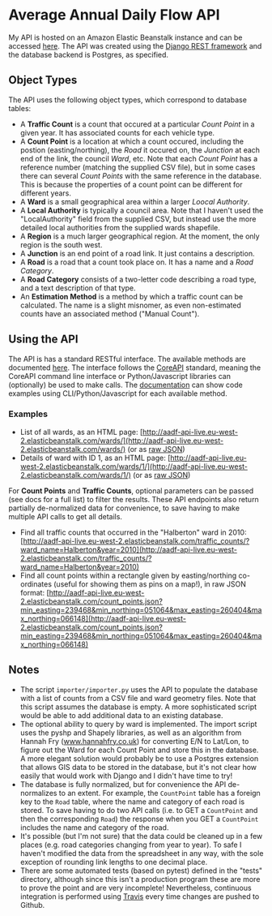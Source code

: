 # Average Annual Daily Flow API
My API is hosted on an Amazon Elastic Beanstalk instance and can be accessed [here](http://aadf-api-live.eu-west-2.elasticbeanstalk.com). The API was created using the [Django REST framework](http://www.django-rest-framework.org/) and the database backend is Postgres, as specified.
## Object Types
The API uses the following object types, which correspond to database tables:
* A **Traffic Count** is a count that occured at a particular *Count Point* in a given year. It has associated counts for each vehicle type.
* A **Count Point** is a location at which a count occured, including the postion (easting/northing), the *Road* it occured on, the *Junction* at each end of the link, the council *Ward*, etc. Note that each *Count Point* has a reference number (matching the supplied CSV file), but in some cases there can several *Count Points* with the same reference in the database. This is because the properties of a count point can be different for different years.
* A **Ward** is a small geographical area within a larger *Loocal Authority*.
* A **Local Authority** is typically a council area. Note that I haven't used the "LocalAuthority" field from the supplied CSV, but instead use the more detailed local authorities from the supplied wards shapefile.
* A **Region** is a much larger geographical region. At the moment, the only region is the south west.
* A **Junction** is an end point of a road link. It just contains a description.
* A **Road** is a road that a count took place on. It has a name and a *Road Category*.
* A **Road Category** consists of a two-letter code describing a road type, and a text description of that type.
* An **Estimation Method** is a method by which a traffic count can be calculated. The name is a slight misnomer, as even non-estimated counts have an associated method ("Manual Count").
## Using the API
The API is has a standard RESTful interface. The available methods are documented [here](http://aadf-api-live.eu-west-2.elasticbeanstalk.com/docs/). The interface follows the [CoreAPI](http://www.coreapi.org/) standard, meaning the CoreAPI command line interface or Python/Javascript libraries can (optionally) be used to make calls. The [documentation](http://aadf-api-live.eu-west-2.elasticbeanstalk.com/docs/) can show code examples using CLI/Python/Javascript for each available method.
### Examples
* List of all wards, as an HTML page: [http://aadf-api-live.eu-west-2.elasticbeanstalk.com/wards/](http://aadf-api-live.eu-west-2.elasticbeanstalk.com/wards/) (or as [raw JSON](http://aadf-api-live.eu-west-2.elasticbeanstalk.com/wards.json))
* Details of ward with ID 1, as an HTML page: [http://aadf-api-live.eu-west-2.elasticbeanstalk.com/wards/1/](http://aadf-api-live.eu-west-2.elasticbeanstalk.com/wards/1/) (or as [raw JSON](http://aadf-api-live.eu-west-2.elasticbeanstalk.com/wards/1.json))

For **Count Points** and **Traffic Counts**, optional parameters can be passed (see docs for a full list) to filter the results. These API endpoints also return partially de-normalized data for convenience, to save having to make multiple API calls to get all details.
* Find all traffic counts that occurred in the "Halberton" ward in 2010: [http://aadf-api-live.eu-west-2.elasticbeanstalk.com/traffic_counts/?ward_name=Halberton&year=2010](http://aadf-api-live.eu-west-2.elasticbeanstalk.com/traffic_counts/?ward_name=Halberton&year=2010)
* Find all count points within a rectangle given by easting/northing co-ordinates (useful for showing them as pins on a map!), in raw JSON format: [http://aadf-api-live.eu-west-2.elasticbeanstalk.com/count_points.json?min_easting=239468&min_northing=051064&max_easting=260404&max_northing=066148](http://aadf-api-live.eu-west-2.elasticbeanstalk.com/count_points.json?min_easting=239468&min_northing=051064&max_easting=260404&max_northing=066148)
## Notes
* The script `importer/importer.py` uses the API to populate the database with a list of counts from a CSV file and ward geometry files. Note that this script assumes the database is empty. A more sophisticated script would be able to add additional data to an existing database.
* The optional ability to query by ward is implemented. The import script uses the pyshp and Shapely libraries, as well as an algorithm from Hannah Fry (www.hannahfry.co.uk) for converting E/N to Lat/Lon, to figure out the Ward for each Count Point and store this in the database. A more elegant solution would probably be to use a Postgres extension that allows GIS data to be stored in the database, but it's not clear how easily that would work with Django and I didn't have time to try!
* The database is fully normalized, but for convenience the API de-normalizes to an extent. For example, the `CountPoint` table has a foreign key to the `Road` table, where the name and category of each road is stored. To save having to do two API calls (i.e. to GET a `CountPoint` and then the corresponding `Road`) the response when you GET a `CountPoint` includes the name and category of the road.
* It's possible (but I'm not sure) that the data could be cleaned up in a few places (e.g. road categories changing from year to year). To safe I haven't modified the data from the spreadsheet in any way, with the sole exception of rounding link lengths to one decimal place.
* There are some automated tests (based on pytest) defined in the "tests" directory, although since this isn't a production program these are more to prove the point and are very incomplete! Nevertheless, continuous integration is performed using [Travis](www.travis-ci.org) every time changes are pushed to Github. 